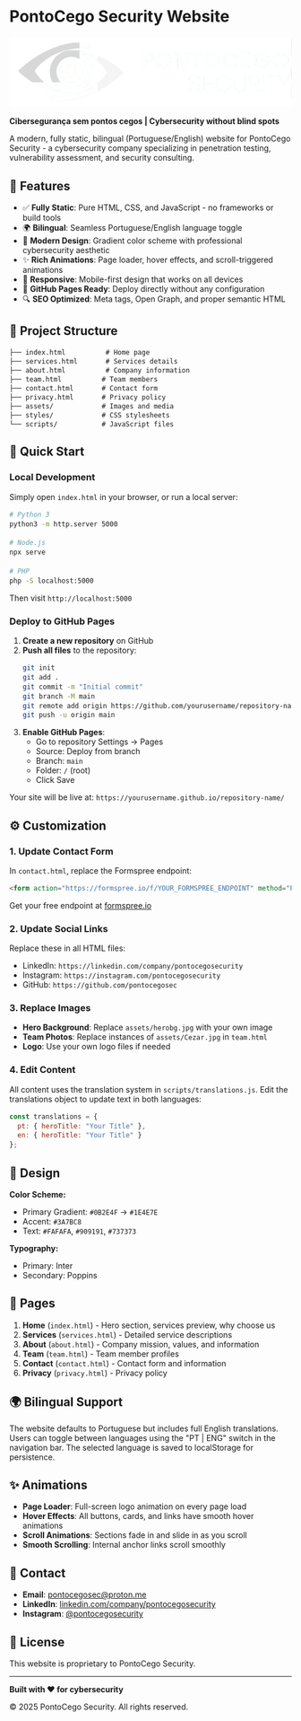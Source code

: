 # PontoCego Security Website

![PontoCego Security](./assets/PontoCego-full.png)

**Cibersegurança sem pontos cegos | Cybersecurity without blind spots**

A modern, fully static, bilingual (Portuguese/English) website for PontoCego Security - a cybersecurity company specializing in penetration testing, vulnerability assessment, and security consulting.

## 🌟 Features

- ✅ **Fully Static**: Pure HTML, CSS, and JavaScript - no frameworks or build tools
- 🌍 **Bilingual**: Seamless Portuguese/English language toggle
- 🎨 **Modern Design**: Gradient color scheme with professional cybersecurity aesthetic
- ✨ **Rich Animations**: Page loader, hover effects, and scroll-triggered animations
- 📱 **Responsive**: Mobile-first design that works on all devices
- 🚀 **GitHub Pages Ready**: Deploy directly without any configuration
- 🔍 **SEO Optimized**: Meta tags, Open Graph, and proper semantic HTML

## 📁 Project Structure

```
├── index.html          # Home page
├── services.html       # Services details
├── about.html          # Company information
├── team.html          # Team members
├── contact.html       # Contact form
├── privacy.html       # Privacy policy
├── assets/            # Images and media
├── styles/            # CSS stylesheets
└── scripts/           # JavaScript files
```

## 🚀 Quick Start

### Local Development

Simply open `index.html` in your browser, or run a local server:

```bash
# Python 3
python3 -m http.server 5000

# Node.js
npx serve

# PHP
php -S localhost:5000
```

Then visit `http://localhost:5000`

### Deploy to GitHub Pages

1. **Create a new repository** on GitHub
2. **Push all files** to the repository:
   ```bash
   git init
   git add .
   git commit -m "Initial commit"
   git branch -M main
   git remote add origin https://github.com/yourusername/repository-name.git
   git push -u origin main
   ```
3. **Enable GitHub Pages**:
   - Go to repository Settings → Pages
   - Source: Deploy from branch
   - Branch: `main`
   - Folder: `/` (root)
   - Click Save

Your site will be live at: `https://yourusername.github.io/repository-name/`

## ⚙️ Customization

### 1. Update Contact Form

In `contact.html`, replace the Formspree endpoint:

```html
<form action="https://formspree.io/f/YOUR_FORMSPREE_ENDPOINT" method="POST">
```

Get your free endpoint at [formspree.io](https://formspree.io)

### 2. Update Social Links

Replace these in all HTML files:
- LinkedIn: `https://linkedin.com/company/pontocegosecurity`
- Instagram: `https://instagram.com/pontocegosecurity`
- GitHub: `https://github.com/pontocegosec`

### 3. Replace Images

- **Hero Background**: Replace `assets/herobg.jpg` with your own image
- **Team Photos**: Replace instances of `assets/Cezar.jpg` in `team.html`
- **Logo**: Use your own logo files if needed

### 4. Edit Content

All content uses the translation system in `scripts/translations.js`. Edit the translations object to update text in both languages:

```javascript
const translations = {
  pt: { heroTitle: "Your Title" },
  en: { heroTitle: "Your Title" }
};
```

## 🎨 Design

**Color Scheme:**
- Primary Gradient: `#0B2E4F` → `#1E4E7E`
- Accent: `#3A7BC8`
- Text: `#FAFAFA`, `#909191`, `#737373`

**Typography:**
- Primary: Inter
- Secondary: Poppins

## 📄 Pages

1. **Home** (`index.html`) - Hero section, services preview, why choose us
2. **Services** (`services.html`) - Detailed service descriptions
3. **About** (`about.html`) - Company mission, values, and information
4. **Team** (`team.html`) - Team member profiles
5. **Contact** (`contact.html`) - Contact form and information
6. **Privacy** (`privacy.html`) - Privacy policy

## 🌍 Bilingual Support

The website defaults to Portuguese but includes full English translations. Users can toggle between languages using the "PT | ENG" switch in the navigation bar. The selected language is saved to localStorage for persistence.

## ✨ Animations

- **Page Loader**: Full-screen logo animation on every page load
- **Hover Effects**: All buttons, cards, and links have smooth hover animations
- **Scroll Animations**: Sections fade in and slide in as you scroll
- **Smooth Scrolling**: Internal anchor links scroll smoothly

## 📧 Contact

- **Email**: pontocegosec@proton.me
- **LinkedIn**: [linkedin.com/company/pontocegosecurity](https://linkedin.com/company/pontocegosecurity)
- **Instagram**: [@pontocegosecurity](https://instagram.com/pontocegosecurity)

## 📝 License

This website is proprietary to PontoCego Security.

---

**Built with ❤️ for cybersecurity**

© 2025 PontoCego Security. All rights reserved.
